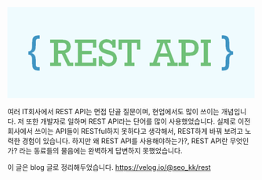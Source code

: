 ![REST_API](./img/REST_API.png)

여러 IT회사에서 REST API는 면접 단골 질문이며, 현업에서도 많이 쓰이는 개념입니다.
저 또한 개발자로 일하며 REST API라는 단어를 많이 사용했었습니다.
실제로 이전 회사에서 쓰이는 API들이 RESTful하지 못하다고 생각해서, REST하게 바꿔 보려고 노력한 경험이 있습니다.
하지만 왜 REST API를 사용해야하는가?, REST API란 무엇인가? 라는 동료들의 물음에는 완벽하게 답변하지 못했었습니다.

이 글은 blog 글로 정리해두었습니다.
https://velog.io/@seo_kk/rest